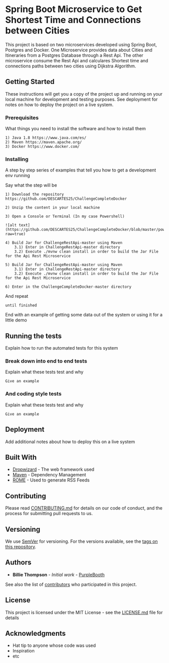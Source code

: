 # Spring Boot Microservice to Get Shortest Time and Connections between Cities

This project is based on two microservices developed using Spring Boot, Postgres and Docker. One Microservice provides data about Cities and Itineraries from a Postgres Database through a Rest Api. The other microservice consume the Rest Api and calculares Shortest time and connections paths between two cities using Dijkstra Algorithm. 

## Getting Started

These instructions will get you a copy of the project up and running on your local machine for development and testing purposes. See deployment for notes on how to deploy the project on a live system.

### Prerequisites

What things you need to install the software and how to install them

```
1) Java 1.8 https://www.java.com/es/
2) Maven https://maven.apache.org/
3) Docker https://www.docker.com/
```

### Installing

A step by step series of examples that tell you how to get a development env running

Say what the step will be

```
1) Download the repository https://github.com/DESCARTES25/ChallengeCompleteDocker

2) Unzip the content in your local machine

3) Open a Console or Terminal (In my case Powershell)

![alt text](https://github.com/DESCARTES25/ChallengeCompleteDocker/blob/master/powershell.png?raw=true)

4) Build Jar for ChallengeRestApi-master using Maven
	3.1) Enter in ChallengeRestApi-master directory
	3.2) Execute ./mvnw clean install in order to build the Jar File for the Api Rest Microservice

5) Build Jar for ChallengeRestApi-master using Maven
	3.1) Enter in ChallengeRestApi-master directory
	3.2) Execute ./mvnw clean install in order to build the Jar File for the Api Rest Microservice

6) Enter in the ChallengeCompleteDocker-master directory 
```

And repeat

```
until finished
```

End with an example of getting some data out of the system or using it for a little demo

## Running the tests

Explain how to run the automated tests for this system

### Break down into end to end tests

Explain what these tests test and why

```
Give an example
```

### And coding style tests

Explain what these tests test and why

```
Give an example
```

## Deployment

Add additional notes about how to deploy this on a live system

## Built With

* [Dropwizard](http://www.dropwizard.io/1.0.2/docs/) - The web framework used
* [Maven](https://maven.apache.org/) - Dependency Management
* [ROME](https://rometools.github.io/rome/) - Used to generate RSS Feeds

## Contributing

Please read [CONTRIBUTING.md](https://gist.github.com/PurpleBooth/b24679402957c63ec426) for details on our code of conduct, and the process for submitting pull requests to us.

## Versioning

We use [SemVer](http://semver.org/) for versioning. For the versions available, see the [tags on this repository](https://github.com/your/project/tags). 

## Authors

* **Billie Thompson** - *Initial work* - [PurpleBooth](https://github.com/PurpleBooth)

See also the list of [contributors](https://github.com/your/project/contributors) who participated in this project.

## License

This project is licensed under the MIT License - see the [LICENSE.md](LICENSE.md) file for details

## Acknowledgments

* Hat tip to anyone whose code was used
* Inspiration
* etc

